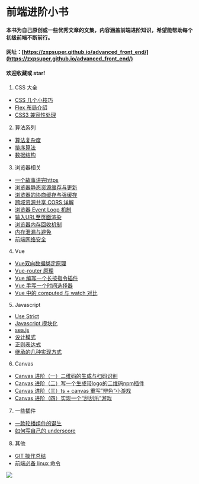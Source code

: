 # 前端进阶小书
#### 本书为自己原创或一些优秀文章的文集，内容涵盖前端进阶知识，希望能帮助每个初级前端不断前行。
#### 网址：[https://zxpsuper.github.io/advanced_front_end/](https://zxpsuper.github.io/advanced_front_end/)

#### 欢迎收藏或 star!
1. CSS 大全
* [CSS 几个小技巧](./docs/book/css/cssTips.md)
* [Flex 布局介绍](./docs/book/css/flex.md)
* [CSS3 兼容性处理](./docs/book/css/css3.md)

2. 算法系列
* [算法复杂度](./docs/book/suanfa/binarySearch.md)
* [排序算法](./docs/book/suanfa/sort.md)
* [数据结构](./docs/book/suanfa/dataStructure.md)

3. 浏览器相关
* [一个故事讲完https](./docs/book/browser/https.md)
* [浏览器静态资源缓存与更新](./docs/book/browser/static.md)
* [浏览器的协商缓存与强缓存](./docs/book/browser/cache.md)
* [跨域资源共享 CORS 详解](./docs/book/browser/cors.md)
* [浏览器 Event Loop 机制](./docs/book/browser/eventloop.md)
* [输入URL至页面渲染](./docs/book/browser/urlrender.md)
* [浏览器内存回收机制](./docs/book/browser/garbage.md)
* [内存泄漏与避免](./docs/book/browser/garbagerefuse.md)
* [前端网络安全](./docs/book/browser/safe.md)

4. Vue
* [Vue双向数据绑定原理](./docs/book/vue/vue.md)
* [Vue-router 原理](./docs/book/vue/router.md)
* [Vue 编写一个长按指令插件](./docs/book/vue/vueplugin.md)
* [Vue 手写一个时间选择器](./docs/book/vue/vuedate.md)
* [Vue 中的 computed 与 watch 对比](./docs/book/vue/computedvswatch.md)

5. Javascript
* [Use Strict](./docs/book/js/use_strict.md)
* [Javascript 模块化](./docs/book/js/amd_commonjs.md)
* [sea.js](./docs/book/js/seajs.md)
* [设计模式](./docs/book/js/design.md)
* [正则表达式](./docs/book/js/regular_expression.md)
* [继承的几种实现方式](./docs/book/js/inherit.md)

6. Canvas

* [Canvas 进阶（一）二维码的生成与扫码识别](./docs/book/canvas/canvas1.md)
* [Canvas 进阶（二）写一个生成带logo的二维码npm插件](./docs/book/canvas/canvas2.md)
* [Canvas 进阶（三）ts + canvas 重写”辨色“小游戏](./docs/book/canvas/canvas3.md)
* [Canvas 进阶（四）实现一个“刮刮乐”游戏](./docs/book/canvas/canvas4.md)

7. 一些插件

* [一款轮播组件的诞生](./docs/book/plugin/carousal.md)
* [如何写自己的 underscore](./docs/book/plugin/underscore.md)

8. 其他
* [GIT 操作总结](./docs/book/other/git.md)
* [前端必备 linux 命令](./docs/book/other/linux.md)

![](https://camo.githubusercontent.com/dc24ae2780ba50578e4138b6e9e24a7a41ddd8f5/68747470733a2f2f757365722d676f6c642d63646e2e786974752e696f2f323031382f392f392f313635626437313733396531653837383f773d32383126683d32373126663d706e6726733d3239383336)